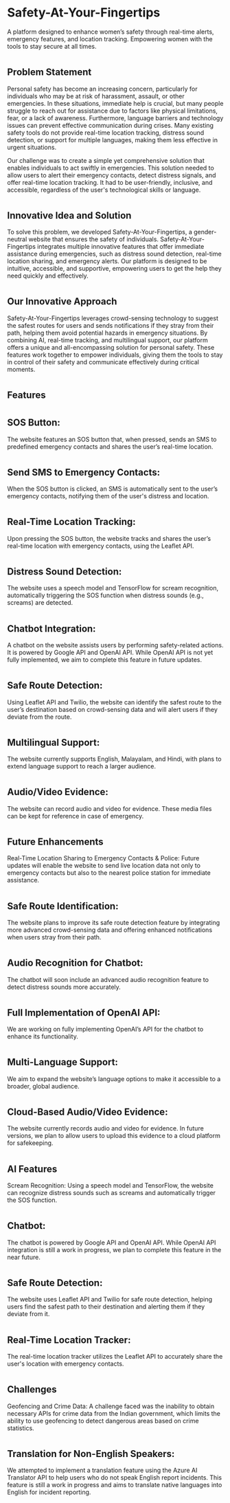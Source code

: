 # Safety-At-Your-Fingertips
A platform designed to enhance women’s safety through real-time alerts, emergency features, and location tracking. Empowering women with the tools to stay secure at all times.

# <h2>Problem Statement
Personal safety has become an increasing concern, particularly for individuals who may be at risk of harassment, assault, or other emergencies. In these situations, immediate help is crucial, but many people struggle to reach out for assistance due to factors like physical limitations, fear, or a lack of awareness. Furthermore, language barriers and technology issues can prevent effective communication during crises. Many existing safety tools do not provide real-time location tracking, distress sound detection, or support for multiple languages, making them less effective in urgent situations.

Our challenge was to create a simple yet comprehensive solution that enables individuals to act swiftly in emergencies. This solution needed to allow users to alert their emergency contacts, detect distress signals, and offer real-time location tracking. It had to be user-friendly, inclusive, and accessible, regardless of the user's technological skills or language.

# <h2>Innovative Idea and Solution
To solve this problem, we developed Safety-At-Your-Fingertips, a gender-neutral website that ensures the safety of individuals. Safety-At-Your-Fingertips integrates multiple innovative features that offer immediate assistance during emergencies, such as distress sound detection, real-time location sharing, and emergency alerts. Our platform is designed to be intuitive, accessible, and supportive, empowering users to get the help they need quickly and effectively.

# <h2>Our Innovative Approach
Safety-At-Your-Fingertips leverages crowd-sensing technology to suggest the safest routes for users and sends notifications if they stray from their path, helping them avoid potential hazards in emergency situations. By combining AI, real-time tracking, and multilingual support, our platform offers a unique and all-encompassing solution for personal safety. These features work together to empower individuals, giving them the tools to stay in control of their safety and communicate effectively during critical moments.

# <h2>Features
# <h2>SOS Button:
The website features an SOS button that, when pressed, sends an SMS to predefined emergency contacts and shares the user’s real-time location.

# <h2>Send SMS to Emergency Contacts:
When the SOS button is clicked, an SMS is automatically sent to the user’s emergency contacts, notifying them of the user's distress and location.

# <h2>Real-Time Location Tracking:
Upon pressing the SOS button, the website tracks and shares the user’s real-time location with emergency contacts, using the Leaflet API.

# <h2>Distress Sound Detection:
The website uses a speech model and TensorFlow for scream recognition, automatically triggering the SOS function when distress sounds (e.g., screams) are detected.

# <h2>Chatbot Integration:
A chatbot on the website assists users by performing safety-related actions. It is powered by Google API and OpenAI API. While OpenAI API is not yet fully implemented, we aim to complete this feature in future updates.

# <h2>Safe Route Detection:
Using Leaflet API and Twilio, the website can identify the safest route to the user’s destination based on crowd-sensing data and will alert users if they deviate from the route.

# <h2>Multilingual Support:
The website currently supports English, Malayalam, and Hindi, with plans to extend language support to reach a larger audience.

# <h2>Audio/Video Evidence:
The website can record audio and video for evidence. These media files can be kept for reference in case of emergency.


# <h2>Future Enhancements
Real-Time Location Sharing to Emergency Contacts & Police:
Future updates will enable the website to send live location data not only to emergency contacts but also to the nearest police station for immediate assistance.

# <h2>Safe Route Identification:
The website plans to improve its safe route detection feature by integrating more advanced crowd-sensing data and offering enhanced notifications when users stray from their path.

# <h2>Audio Recognition for Chatbot:
The chatbot will soon include an advanced audio recognition feature to detect distress sounds more accurately.

# <h2>Full Implementation of OpenAI API:
We are working on fully implementing OpenAI’s API for the chatbot to enhance its functionality.

# <h2>Multi-Language Support:
We aim to expand the website’s language options to make it accessible to a broader, global audience.

# <h2>Cloud-Based Audio/Video Evidence:
The website currently records audio and video for evidence. In future versions, we plan to allow users to upload this evidence to a cloud platform for safekeeping.

# <h2>AI Features
Scream Recognition:
Using a speech model and TensorFlow, the website can recognize distress sounds such as screams and automatically trigger the SOS function.

# <h2>Chatbot:
The chatbot is powered by Google API and OpenAI API. While OpenAI API integration is still a work in progress, we plan to complete this feature in the near future.

# <h2>Safe Route Detection:
The website uses Leaflet API and Twilio for safe route detection, helping users find the safest path to their destination and alerting them if they deviate from it.

# <h2>Real-Time Location Tracker:
The real-time location tracker utilizes the Leaflet API to accurately share the user's location with emergency contacts.

# <h2>Challenges
Geofencing and Crime Data:
A challenge faced was the inability to obtain necessary APIs for crime data from the Indian government, which limits the ability to use geofencing to detect dangerous areas based on crime statistics.

# <h2>Translation for Non-English Speakers:
We attempted to implement a translation feature using the Azure AI Translator API to help users who do not speak English report incidents. This feature is still a work in progress and aims to translate native languages into English for incident reporting.
